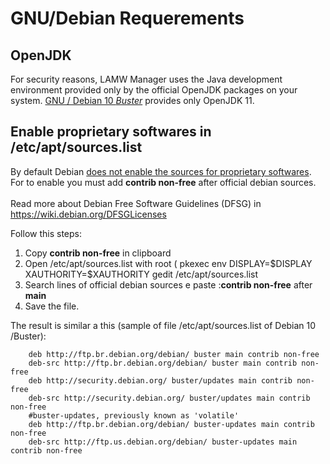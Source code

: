 # GNU/Debian Requerements 

OpenJDK
---
For security reasons, LAMW Manager uses the Java development environment provided only by the official OpenJDK packages on your system.
[GNU / Debian 10 *Buster*](https://www.debian.org/News/2019/20190706) provides only OpenJDK 11.

Enable  proprietary softwares in /etc/apt/sources.list
---
<p>
	By default Debian <a href="https://wiki.debian.org/SourcesList">does not enable the sources for proprietary softwares</a>.
	<br>For to  enable you must add <strong>contrib non-free</strong> after official debian sources.</br>
	<br>Read more about Debian Free Software Guidelines (DFSG) in <a href="https://wiki.debian.org/DFSGLicenses">https://wiki.debian.org/DFSGLicenses</a></br>
</p>

<p>
	Follow this steps:
	<ol>
		<li>Copy <strong>contrib non-free</strong> in clipboard</li>
		<li>Open /etc/apt/sources.list with root ( pkexec env DISPLAY=$DISPLAY XAUTHORITY=$XAUTHORITY gedit /etc/apt/sources.list</li>
		<li>Search lines of official debian sources e paste :<strong>contrib non-free</strong> after <strong>main</strong></li>
		<li>Save the file.</li>
	</ol>
</p>

The result is similar a this (sample of file /etc/apt/sources.list of Debian 10 /Buster):
```sourceslist
	deb http://ftp.br.debian.org/debian/ buster main contrib non-free
	deb-src http://ftp.br.debian.org/debian/ buster main contrib non-free
	deb http://security.debian.org/ buster/updates main contrib non-free
	deb-src http://security.debian.org/ buster/updates main contrib non-free
	#buster-updates, previously known as 'volatile'
	deb http://ftp.br.debian.org/debian/ buster-updates main contrib non-free
	deb-src http://ftp.us.debian.org/debian/ buster-updates main contrib non-free
```
